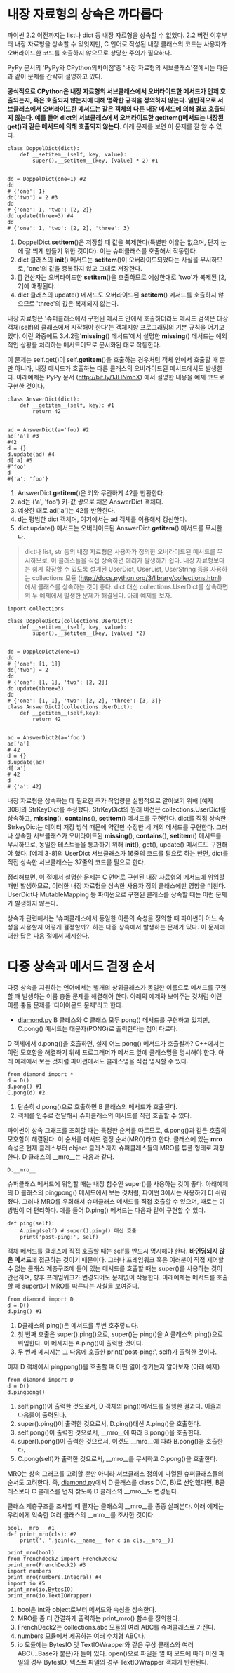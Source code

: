 <!-- 
[UML클래스전략패턴](https://github.com/hyeonDD/fluent_python/blob/master/Part12/ex12-1~2/UML_class_diagram.png)
 -->
# 내장 자료형의 상속은 까다롭다
파이썬 2.2 이전까지는 list나 dict 등 내장 자료형을 상속할 수 없었다. 2.2 버전 이후부터 내장 자료형을 상속할 수 있엇지만, C 언어로 작성된 내장 클래스의 코드는 사용자가 오버라이드한 코드를 호출하지 않으므로 상당한 주의가 필요하다.

PyPy 문서의 'PyPy와 CPython의차이점'중 '내장 자료형의 서브클래스'절에서는 다음과 같이 문제를 간략히 설명하고 있다.

**공식적으로 CPython은 내장 자료형의 서브클래스에서 오버라이드한 메서드가 언제 호출되는지, 혹은 호출되지 않는지에 대해 명확한 규칙을 정의하지 않는다. 일반적으로 서브클래스에서 오버라이드한 메서드는 같은 객체의 다른 내장 메서드에 의해 결코 호출되지 않는다. 예를 들어 dict의 서브클래스에서 오버라이드한 __getitem__()메서드는 내장된 get()과 같은 메서드에 의해 호출되지 않는다.**
아래 문제를 보면 이 문제를 잘 알 수 있다.
```
class DoppelDict(dict):
    def __setitem__(self, key, value):
        super().__setitem__(key, [value] * 2) #1


dd = DoppelDict(one=1) #2
dd
# {'one': 1}
dd['two'] = 2 #3
dd
# {'one': 1, 'two': [2, 2]}
dd.update(three=3) #4
dd
# {'one': 1, 'two': [2, 2], 'three': 3}
```
1. DoppelDict.__setitem__()은 저장할 때 값을 복제한다(특별한 이유는 없으며, 단지 눈에 잘 띄게 만들기 위한 것이다). 이는 슈퍼클래스를 호출해서 작동한다.
2. dict 클래스의 __init__() 메서드는 __setitem__()이 오버라이드되었다는 사실을 무시하므로, 'one'의 값을 중복하지 않고 그대로 저장한다.
3. [] 연산자는 오버라이드한 __setitem__()을 호출하므로 예상한대로 'two'가 복제된 [2, 2]에 매핑된다.
4. dict 클래스의 update() 메서드도 오버라이드된 __setitem__() 메서드를 호출하지 않으므로 'three'의 값은 복제되지 않는다.

내장 자료형은 '슈퍼클래스에서 구현된 메서드 안에서 호출하더라도 메서드 검색은 대상 객체(self)의 클래스에서 시작해야 한다'는 객체지향 프로그래밍의 기본 규칙을 어기고 있다. 이런 와중에도 3.4.2절'__missing__() 메서드'에서 설명한 __missing__() 메서드는 예외적인 상황을 처리하는 메서드이므로 문서화된 대로 작동한다.

이 문제는 self.get()이 self.__getitem__()을 호출하는 경우처럼 객체 안에서 호출할 때 뿐만 아니라, 내장 메서드가 호출하는 다른 클래스의 오버라이드된 메서드에서도 발생한다. 아래예제는 PyPy 문서 (http://bit.ly/1JHNmhX) 에서 설명한 내용을 예제 코드로 구현한 것이다.
```
class AnswerDict(dict):
    def __getitem__(self, key): #1
        return 42


ad = AnswerDict(a='foo) #2
ad['a'] #3
#42
d = {}
d.update(ad) #4
d['a] #5
#'foo'
d
#{'a': 'foo'}
```
1. AnswerDict.__getitem__()은 키와 무관하게 42를 반환한다.
2. ad는 ('a', 'foo') 키-값 쌍으로 채운 AnswerDict 객체다.
3. 예상한 대로 ad['a']는 42를 반환한다.
4. d는 평범한 dict 객체며, 여기에서는 ad 객체를 이용해서 갱신한다.
5. dict.update() 메서드는 오버라이드된 AnswerDict.__getitem__() 메서드를 무시한다.
> dict나 list, str 등의 내장 자료형은 사용자가 정의한 오버라이드된 메서드를 무시하므로, 이 클래스들을 직접 상속하면 에러가 발생하기 쉽다. 내장 자료형보다는 쉽게 확장할 수 있도록 설계된 UserDict, UserList, UserString 등을 사용하는 collections 모듈 (http://docs.python.org/3/library/collections.html) 에서 클래스를 상속하는 것이 좋다.
dict 대신 collections.UserDict를 상속하면 위 두 예제에서 발생한 문제가 해결된다. 아래 예제를 보자.
```
import collections

class DoppleDict2(collections.UserDict):
    def __setitem__(self, key, value):
        super().__setitem__(key, [value] *2)


dd = DoppleDict2(one=1)
dd
# {'one': [1, 1]}
dd['two'] = 2
dd
# {'one': [1, 1], 'two': [2, 2]}
dd.update(three=3)
dd
# {'one': [1, 1], 'two': [2, 2], 'three': [3, 3]}
class AnswerDict2(collections.UserDict):
    def __getitem__(self,key):
        return 42


ad = AnswerDict2(a='foo')
ad['a']
# 42
d = {}
d.update(ad)
d['a']
# 42
d
# {'a': 42}
```
내장 자료형을 상속하는 데 필요한 추가 작업량을 실험적으로 알아보기 위해 [예제 308]의 StrKeyDict를 수정했다. StrKeyDict의 원래 버전은 collections.UserDict를 상속하고, __missing__(), __contains__(), __setitem__() 메서드를 구현한다. dict를 직접 상속한 StrkeyDict는 데이터 저장 방식 때문에 약간만 수정한 세 개의 메서드를 구현한다. 그러나 상속한 서브클래스가 오버라이드된 __missing__(), __contains__(), __setitem__() 메서드를 무시하므로, 동일한 테스트들을 통과하기 위해 __init__(), get(), update() 메서드도 구현해야 했다. [예제 3-8]의 UserDict 서브클래스가 16줄의 코드를 필요로 하는 반면, dict를 직접 상속한 서브클래스는 37줄의 코드를 필요로 한다.

정리해보면, 이 절에서 설명한 문제는 C 언어로 구현된 내장 자료형의 메서드에 위임할 때만 발생하므로, 이러한 내장 자료형을 상속한 사용자 정의 클래스에만 영향을 미친다. UserDict나 MutableMapping 등 파이썬으로 구현된 클래스를 상속할 때는 이런 문제가 발생하지 않는다.

상속과 관련해서는 '슈퍼클래스에서 동일한 이름의 속성을 정의할 때 파이썬이 어느 속성을 사용할지 어떻게 결정할까?' 하는 다중 상속에서 발생하는 문제가 있다. 이 문제에 대한 답은 다음 절에서 제시한다.

# 다중 상속과 메서드 결정 순서
다중 상속을 지원하는 언어에서는 별개의 상위클래스가 동일한 이름으로 메서드를 구현할 때 발생하는 이름 충돌 문제를 해결해야 한다. 아래의 예제와 보여주는 것처럼 이런 이름 충돌 문제를 '다이아몬드 문제'라고 한다.

- [diamond.py](https://github.com/hyeonDD/fluent_python/blob/master/Part12/ex12-1~2/diamond.py)
B 클래스와 C 클래스 모두 pong() 메서드를 구현하고 있지만, C.pong() 메서드는 대문자(PONG)로 출력한다는 점이 다르다.

D 객체에서 d.pong()을 호출하면, 실제 어느 pong() 메서드가 호출될까? C++에서는 이런 모호함을 해결하기 위해 프로그래머가 메서드 앞에 클래스명을 명시해야 한다. 아래 예제에서 보는 것처럼 파이썬에서도 클래스명을 직접 명시할 수 있다.

```
from diamond import *
d = D()
d.pong() #1
C.pong(d) #2
```
1. 단순히 d.pong()으로 호출하면 B 클래스의 메서드가 호출된다.
2. 객체를 인수로 전달해서 슈퍼클래스의 메서드를 직접 호출할 수 있다.

파이썬이 상속 그래프를 조회할 때는 특정한 순서를 따르므로, d.pong()과 같은 호출의 모호함이 해결된다. 이 순서를 메서드 결정 순서(MRO)라고 한다. 클래스에 있는 __mro__ 속성은 현재 클래스부터 object 클래스까지 슈퍼클래스들의 MRO를 튜플 형태로 저장한다. D 클래스의 __mro__는 다음과 같다.
```
D.__mro__
```
슈퍼클래스 메서드에 위임할 때는 내장 함수인 super()를 사용하는 것이 좋다. 아래예제의 D 클래스의 pingpong() 메서드에서 보는 것처럼, 파이썬 3에서는 사용하기 더 쉬워졌다. 그러나 MRO를 우회해서 슈퍼클래스 메서드를 직접 호출할 수 있으며, 때로는 이 방법이 더 편리하다. 예를 들어 D.ping() 메서드는 다음과 같이 구현할 수 있다.
```
def ping(self):
    A.ping(self) # super().ping() 대신 호출
    print('post-ping:', self)
```
객체 메서드를 클래스에 직접 호출할 때는 self를 반드시 명시해야 한다. **바인딩되지 않은 메서드**에 접근하는 것이기 때문이다.
그러나 프레임워크 혹은 여러분이 직접 제어할수 없는 클래스 계층구조에 들어 있는 메서드를 호출할 때는 super()를 사용하는 것이 안전하며, 향후 프레임워크가 변경되어도 문제없이 작동한다. 아래예제는 메서드를 호출할 때 super()가 MRO를 따른다는 사실을 보여준다.
```
from diamond import D
d = D()
d.ping() #1
```
1. D클래스의 ping()은 메서드를 두번 호추랗ㄴ다.
2. 첫 번째 호출은 super().ping()으로, super()는 ping()을 A 클래스의 ping()으로 위임한다. 이 메세지는 A.ping()이 출력한 것이다.
3. 두 번째 메시지는 그 다음에 호출한 print('post-ping:', self)가 출력한 것이다.

이제 D 객체에서 pingpong()을 호출할 때 어떤 일이 생기는지 알아보자 (아래 예제)
```
from diamond import D
d = D()
d.pingpong()
```
1. self.ping()이 출력한 것으로서, D 객체의 ping()메서드를 실행한 결과다. 이줄과 다음줄이 출력된다.
2. super().ping()이 출력한 것으로서, D.ping()대신 A.ping()을 호출한다.
3. self.pong()이 출력한 것으로서, __mro__에 따라 B.pong()을 호출한다.
4. super().pong()이 출력한 것으로서, 이것도 __mro__에 따라 B.pong()을 호출한다.
5. C.pong(self)가 출력한 것으로서, __mro__를 무시하고 C.pong()을 호출한다.

MRO는 상속 그래프를 고려할 뿐만 아니라 서브클래스 정의에 나열된 슈퍼클래스들의 순서도 고려한다. 즉, [diamond.py](https://github.com/hyeonDD/fluent_python/blob/master/Part12/ex12-1~2/diamond.py)에서 D 클래스를 class D(C, B)로 선언했다면, B클래스보다 C 클래스를 먼저 찾도록 D 클래스의 __mro__도 변경된다.

클래스 계층구조를 조사할 때 필자는 클래스의 __mro__를 종종 살펴본다. 아래 예제는 우리에게 익숙한 여러 클래스의 __mro__를 조사한 것이다.
```
bool.__mro__ #1
def print_mro(cls): #2 
    print(', '.join(c.__name__ for c in cls.__mro__))

print_mro(bool)
from frenchdeck2 import FrenchDeck2
print_mro(FrenchDeck2) #3
import numbers
print_mro(numbers.Integral) #4
import io #5
print_mro(io.BytesIO)
print_mro(io.TextIOWrapper)
```
1. bool은 int와 object로부터 메서드와 속성을 상속한다.
2. MRO를 좀 더 간결하게 출력하는 print_mro() 함수를 정의한다.
3. FrenchDeck2는 collections.abc 모듈의 여러 ABC를 슈퍼클래스로 가진다.
4. numbers 모듈에서 제공하는 여러 수치형 ABC다.
5. io 모듈에는 BytesIO 및 TextIOWrapper와 같은 구상 클래스와 여러 ABC(...Base가 붙은)가 들어 있다. open()으로 파일을 열 때 모드에 따라 이진 파일의 경우 BytesIO, 텍스트 파일의 경우 TextIOWrapper 객체가 반환된다.
